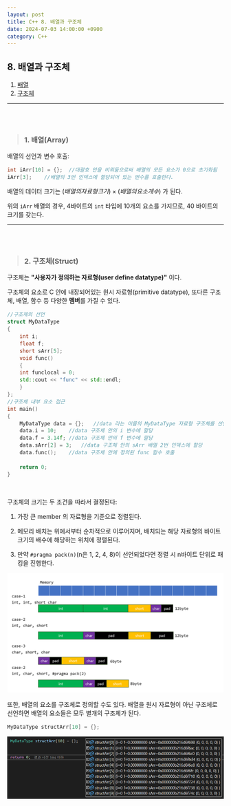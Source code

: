 ```yaml
---
layout: post
title: C++ 8. 배열과 구조체
date: 2024-07-03 14:00:00 +0900
category: C++
---
```


## 8. 배열과 구조체

1. [배열](#1-배열array)
2. [구조체](#2-구조체struct)

---

<br><br>

>### 1. 배열(Array)

배열의 선언과 변수 호출:

```cpp
int iArr[10] = {};  //대괄호 안을 비워둠으로써 배열의 모든 요소가 0으로 초기화됨
iArr[3];    //배열의 3번 인덱스에 할당되어 있는 변수를 호출한다.
```

배열의 데이터 크기는 $(배열의 자료형 크기)\times(배열의 요소 개수)$ 가 된다.

위의 `iArr` 배열의 경우, 4바이트의 `int` 타입에 10개의 요소를 가지므로, 40 바이트의 크기를 갖는다.

---

<br><br>

>### 2. 구조체(Struct)

구조체는 **"사용자가 정의하는 자료형(user define datatype)"** 이다.

구조체의 요소로 C 안에 내장되어있는 원시 자료형(primitive datatype), 또다른 구조체, 배열, 함수 등 다양한 **멤버**를 가질 수 있다.



```cpp
//구조체의 선언
struct MyDataType
{
    int i;
    float f;
    short sArr[5];
    void func()
    {
    int funclocal = 0;
    std::cout << "func" << std::endl;
    }
};
//구조체 내부 요소 접근
int main()
{
    MyDataType data = {};   //data 라는 이름의 MyDataType 자료형 구조체를 선언, 0으로 초기화
    data.i = 10;    //data 구조체 안의 i 변수에 할당
    data.f = 3.14f; //data 구조체 안의 f 변수에 할당
    data.sArr[2] = 3;   //data 구조체 안의 sArr 배열 2번 인덱스에 할당
    data.func();    //data 구조체 안에 정의된 func 함수 호출

    return 0;
}
```

<br>

구조체의 크기는 두 조건을 따라서 결정된다:

1. 가장 큰 member 의 자료형을 기준으로 정렬된다.

2. 메모리 배치는 위에서부터 순차적으로 이루어지며, 배치되는 해당 자료형의 바이트 크기의 배수에 해당하는 위치에 정렬된다.

3. 만약 `#pragma pack(n)`(n은 1, 2, 4, 8)이 선언되었다면 정렬 시 n바이트 단위로 패킹을 진행한다.

![alt text](\public\img\struct_memory.png)

또한, 배열의 요소를 구조체로 정의할 수도 있다. 배열을 원시 자료형이 아닌 구조체로 선언하면 배열의 요소들은 모두 별개의 구조체가 된다.
```cpp
MyDataType structArr[10] = {};
```
![alt text](\public\img\struct_type_array_data.png)